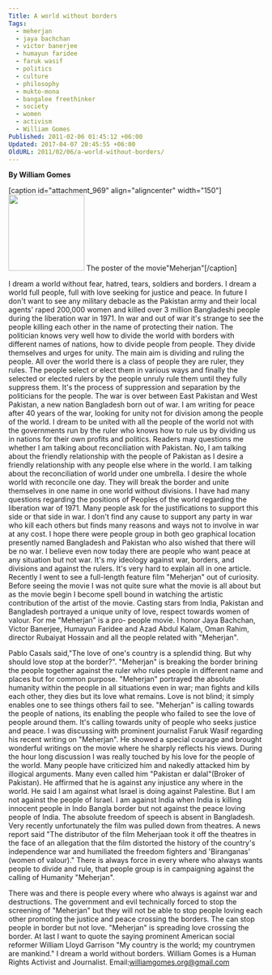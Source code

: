 ```yaml
---
Title: A world without borders
Tags:
  - meherjan
  - jaya bachchan
  - victor banerjee
  - humayun faridee
  - faruk wasif
  - politics
  - culture
  - philosophy
  - mukto-mona
  - bangalee freethinker
  - society
  - women
  - activism
  - William Gomes
Published: 2011-02-06 01:45:12 +06:00
Updated: 2017-04-07 20:45:55 +06:00
OldURL: 2011/02/06/a-world-without-borders/
---
```


<strong>By William Gomes </strong>

[caption id="attachment_969" align="aligncenter" width="150"]<a href="https://enblog.muktomona.com/wp-content/uploads/2011/02/The-poster-of-the-movie - Meherjan.jpg"><img class="size-thumbnail wp-image-969" src="https://enblog.muktomona.com/wp-content/uploads/2011/02/The-poster-of-the-movie - Meherjan-150x150.jpg" alt="" width="150" height="150" /></a> The poster of the movie"Meherjan"[/caption]

I dream a world without fear, hatred, tears, soldiers and borders. I dream a world full people, full with love seeking for justice and peace. In future I don't want to see any military debacle as the Pakistan army and their local agents' raped 200,000 women and killed over 3 million Bangladeshi people during the liberation war in 1971.
In war and out of war it's strange to see the people killing each other in the name of protecting their nation. The politician knows very well how to divide the world with borders with different names of nations, how to divide people from people. They divide themselves and urges for unity. The main aim is dividing and ruling the people. All over the world there is a class of people they are ruler, they rules. The people select or elect them in various ways and finally the selected or elected rulers by the people unruly rule them until they fully suppress them. It's the process of suppression and separation by the politicians for the people.
The war is over between East Pakistan and West Pakistan, a new nation Bangladesh born out of war. I am writing for peace after 40 years of the war, looking for unity not for division among the people of the world. I dream to be united with all the people of the world not with the governments run by the ruler who knows how to rule us by dividing us in nations for their own profits and politics.
Readers may questions me whether I am talking about reconciliation with Pakistan. No, I am talking about the friendly relationship with the people of Pakistan as I desire a friendly relationship with any people else where in the world. I am talking about the reconciliation of world under one umbrella. I desire the whole world with reconcile one day. They will break the border and unite themselves in one name in one world without divisions.
I have had many questions regarding the positions of Peoples of the world regarding the liberation war of 1971. Many people ask for the justifications to support this side or that side in war. I don't find any cause to support any party in war who kill each others but finds many reasons and ways not to involve in war at any cost. I hope there were people group in both geo graphical location presently named Bangladesh and Pakistan who also wished that there will be no war. I believe even now today there are people who want peace at any situation but not war.
It's my ideology against war, borders, and divisions and against the rulers. It's very hard to explain all in one article.
Recently I went to see a full-length feature film "Meherjan" out of curiosity. Before seeing the movie I was not quite sure what the movie is all about but as the movie begin I become spell bound in watching the artistic contribution of the artist of the movie.
Casting stars from India, Pakistan and Bangladesh portrayed a unique unity of love, respect towards women of valour. For me "Meherjan" is a pro- people movie. I honor Jaya Bachchan, Victor Banerjee, Humayun Faridee and Azad Abdul Kalam, Oman Rahim, director Rubaiyat Hossain and all the people related with "Meherjan".

Pablo Casals said,"The love of one's country is a splendid thing. But why should love stop at the border?". "Meherjan" is breaking the border brining the people together against the ruler who rules people in different name and places but for common purpose.
"Meherjan" portrayed the absolute humanity within the people in all situations even in war; man fights and kills each other, they dies but its love what remains. Love is not blind; it simply enables one to see things others fail to see. "Meherjan" is calling towards the people of nations, its enabling the people who failed to see the love of people around them. It's calling towards unity of people who seeks justice and peace.
I was discussing with prominent journalist Faruk Wasif regarding his recent writing on "Meherjan". He showed a special courage and brought wonderful writings on the movie where he sharply reflects his views. During the hour long discussion I was really touched by his love for the people of the world.
Many people have criticized him and nakedly attacked him by illogical arguments. Many even called him "Pakistan er dalal"(Broker of Pakistan). He affirmed that he is against any injustice any where in the world. He said I am against what Israel is doing against Palestine. But I am not against the people of Israel. I am against India when India is killing innocent people in Indo Bangla border but not against the peace loving people of India.
The absolute freedom of speech is absent in Bangladesh. Very recently unfortunately the film was pulled down from theatres.
A news report said "The distributor of the film Meherjaan took it off the theatres in the face of an allegation that the film distorted the history of the country's independence war and humiliated the freedom fighters and 'Biranganas' (women of valour)."
There is always force in every where who always wants people to divide and rule, that people group is in campaigning against the calling of Humanity "Meherjan".

There was and there is people every where who always is against war and destructions. The government and evil technically forced to stop the screening of "Meherjan" but they will not be able to stop people loving each other promoting the justice and peace crossing the borders. The can stop people in border but not love. "Meherjan" is spreading love crossing the border.
At last I want to quote the saying prominent American social reformer William Lloyd Garrison "My country is the world; my countrymen are mankind." I dream a world without borders.
William Gomes is a Human Rights Activist and Journalist. Email:williamgomes.org@gmail.com

